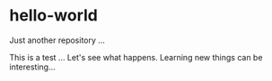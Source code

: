 # hello-world
Just another repository ...

This is a test ... Let's see what happens. Learning new things can be interesting...
